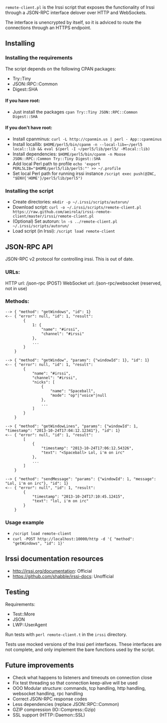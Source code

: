 `remote-client.pl` is the Irssi script that exposes the functionality of Irssi through a JSON-RPC interface delover over HTTP and WebSockets.

The interface is unencrypted by itself, so it is adviced to route the connections through an HTTPS endpoint.

Installing
----------

### Installing the requirements

The script depends on the following CPAN packages:
 * Try::Tiny
 * JSON::RPC::Common
 * Digest::SHA

#### If you have root:
 * Just install the packages `cpan Try::Tiny JSON::RPC::Common Digest::SHA`

#### If you don't have root:
 * Install cpanminus: `curl -L http://cpanmin.us | perl - App::cpanminus`
 * Install locallib: `$HOME/perl5/bin/cpanm -n --local-lib=~/perl5 local::lib && eval $(perl -I ~/perl5/lib/perl5/ -Mlocal::lib)`
 * Install dependencies: `$HOME/perl5/bin/cpanm -n Moose JSON::RPC::Common Try::Tiny Digest::SHA`
 * Add local Perl path to profile `echo 'export PERL5LIB="$HOME/perl5/lib/perl5:"' >> ~/.profile`
 * Set local Perl path for running irssi instance `/script exec push(@INC, "$ENV{'HOME'}/perl5/lib/perl5")`

### Installing the script
 * Create directories: `mkdir -p ~/.irssi/scripts/autorun/`
 * Download script: `curl -o ~/.irssi/scripts/remote-client.pl https://raw.github.com/aeirola/irssi-remote-client/master/irssi/remote-client.pl`
 * (Optional) Set autorun: `ln -s ../remote-client.pl ~/.irssi/scripts/autorun/`
 * Load script (in Irssi): `/script load remote-client`


JSON-RPC API
------------

JSON-RPC v2 protocol for controlling irssi. This is out of date.


### URLs:
HTTP url: /json-rpc (POST)
WebSocket url: /json-rpc/websocket (reserved, not in use)


### Methods:

```
--> { "method": "getWindows", "id": 1}
<-- { "error": null, "id": 1, "result": 
		{
			1: {
				"name": "#irssi",
				"channel": "#irssi"
			},
			...
		}
	}
```

```
--> { "method": "getWindow", "params": {"windowId": 1}, "id": 1}
<-- { "error": null, "id": 1, "result": 
		{
			"name": "#irssi",
			"channel": "#irssi",
			"nicks": [
				{
					"name": "Spaceball",
					"mode": "op"|"voice"|null
				},
				...
			]
		}
	}
```

```
--> { "method": "getWindowLines", "params": {"windowId": 1, "timestamp": "2013-10-24T17:04:12.12341"}, "id": 1}
<-- { "error": null, "id": 1, "result": 
		[
			{
				"timestamp": "2013-10-24T17:06:12.54326",
				"text": "<Spaceball> Lol, i'm on irc"
			},
			...
		]
	}
```

```
--> { "method": "sendMessage": "params": {"windowId": 1, "message": "Lol, i'm on irc"}, "id": 1}
<-- { "error": null", "id": 1, "result": 
		{
			"timestamp": "2013-10-24T17:10:45.12415",
			"text": "lol, i'm on irc"
		}
	}
```


### Usage example

* `/script load remote-client`
* `curl -POST http://localhost:10000/http -d '{ "method": "getWindows", "id": 1}'`


Irssi documentation resources
-----------------------------
* http://irssi.org/documentation: Official
* https://github.com/shabble/irssi-docs: Unofficial


Testing
-------

Requirements:
 * Test::More
 * JSON
 * LWP::UserAgent

Run tests with `perl remote-client.t` in the `irssi` directory. 

Tests use mocked versions of the Irssi perl interfaces. These interfaces are not complete, and only implement the bare functions used by the script.


Future improvements
-------------------
 - Check what happens to listeners and timeouts on connection close
 - Fix test threading so that connection keep-alive will be used
 - OOO Modular structure: commands, tcp handling, http handling, websocket handling, rpc handling
 - Correct JSON-RPC response codes
 - Less dependencies (replace JSON::RPC::Common)
 - GZIP compression (IO::Compress::Gzip)
 - SSL support (HTTP::Daemon::SSL)


